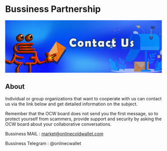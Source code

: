 # Bussiness Partnership

![](<../.gitbook/assets/1415x475 - ContactUs (1).jpg>)

## About



Individual or group organizations that want to cooperate with us can contact us via the link below and get detailed information on the subject.



Remember that the OCW board does not send you the first message, so to protect yourself from scammers, provide support and security by asking the OCW board about your collaborative conversations.



Bussiness MAIL : market@onlinecoldwallet.com

Bussiness Telegram : @onlinecwallet
